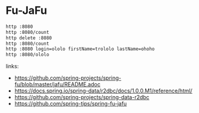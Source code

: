 # Fu-JaFu

```bash
http :8080
http :8080/count
http delete :8080
http :8080/count
http :8080 login=ololo firstName=trololo lastName=ohoho
http :8080/ololo
```

links:

- https://github.com/spring-projects/spring-fu/blob/master/jafu/README.adoc
- https://docs.spring.io/spring-data/r2dbc/docs/1.0.0.M1/reference/html/
- https://github.com/spring-projects/spring-data-r2dbc
- https://github.com/spring-tips/spring-fu-jafu
